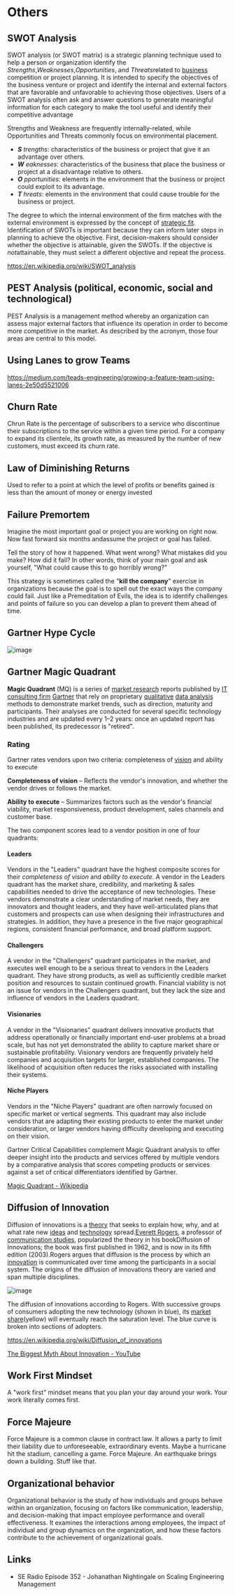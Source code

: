 # Others

## SWOT Analysis

SWOT analysis (or SWOT matrix) is a strategic planning technique used to help a person or organization identify the *Strengths*,*Weaknesses*,*Opportunities*, and *Threats*related to [business](https://en.wikipedia.org/wiki/Business) competition or project planning. It is intended to specify the objectives of the business venture or project and identify the internal and external factors that are favorable and unfavorable to achieving those objectives. Users of a SWOT analysis often ask and answer questions to generate meaningful information for each category to make the tool useful and identify their competitive advantage

Strengths and Weakness are frequently internally-related, while Opportunities and Threats commonly focus on environmental placement.

- ***S** trengths*: characteristics of the business or project that give it an advantage over others.
- ***W** eaknesses*: characteristics of the business that place the business or project at a disadvantage relative to others.
- ***O** pportunities*: elements in the environment that the business or project could exploit to its advantage.
- ***T** hreats*: elements in the environment that could cause trouble for the business or project.

The degree to which the internal environment of the firm matches with the external environment is expressed by the concept of [strategic fit](https://en.wikipedia.org/wiki/Strategic_fit). Identification of SWOTs is important because they can inform later steps in planning to achieve the objective. First, decision-makers should consider whether the objective is attainable, given the SWOTs. If the objective is *not*attainable, they must select a different objective and repeat the process.

https://en.wikipedia.org/wiki/SWOT_analysis

## PEST Analysis (political, economic, social and technological)

PEST Analysis is a management method whereby an organization can assess major external factors that influence its operation in order to become more competitive in the market. As described by the acronym, those four areas are central to this model.

## Using Lanes to grow Teams

https://medium.com/teads-engineering/growing-a-feature-team-using-lanes-2e50d5521006

## Churn Rate

Chrun Rate is the percentage of subscribers to a service who discontinue their subscriptions to the service within a given time period. For a company to expand its clientele, its growth rate, as measured by the number of new customers, must exceed its churn rate.

## Law of Diminishing Returns

Used to refer to a point at which the level of profits or benefits gained is less than the amount of money or energy invested

## Failure Premortem

Imagine the most important goal or project you are working on right now. Now fast forward six months andassume the project or goal has failed.

Tell the story of how it happened. What went wrong? What mistakes did you make? How did it fail? In other words, think of your main goal and ask yourself, "What could cause this to go horribly wrong?"

This strategy is sometimes called the "**kill the company**" exercise in organizations because the goal is to spell out the exact ways the company could fail. Just like a Premeditation of Evils, the idea is to identify challenges and points of failure so you can develop a plan to prevent them ahead of time.

## Gartner Hype Cycle

![image](../media/manage-Others-image1.jpg)

## Gartner Magic Quadrant

**Magic Quadrant** (MQ) is a series of [market research](https://en.wikipedia.org/wiki/Market_research "Market research") reports published by [IT consulting firm](https://en.wikipedia.org/wiki/Information_technology_consulting "Information technology consulting") [Gartner](https://en.wikipedia.org/wiki/Gartner "Gartner") that rely on proprietary [qualitative](https://en.wikipedia.org/wiki/Qualitative_research "Qualitative research") [data analysis](https://en.wikipedia.org/wiki/Data_analysis "Data analysis") methods to demonstrate market trends, such as direction, maturity and participants. Their analyses are conducted for several specific technology industries and are updated every 1–2 years: once an updated report has been published, its predecessor is "retired".

### Rating

Gartner rates vendors upon two criteria: completeness of [vision](https://en.wikipedia.org/wiki/Vision_statement "Vision statement") and ability to execute

**Completeness of vision** – Reflects the vendor's innovation, and whether the vendor drives or follows the market.

**Ability to execute** – Summarizes factors such as the vendor's financial viability, market responsiveness, product development, sales channels and customer base.

The two component scores lead to a vendor position in one of four quadrants:

#### Leaders

Vendors in the "Leaders" quadrant have the highest composite scores for their *completeness of vision* and *ability to execute*. A vendor in the Leaders quadrant has the market share, credibility, and marketing & sales capabilities needed to drive the acceptance of new technologies. These vendors demonstrate a clear understanding of market needs, they are innovators and thought leaders, and they have well-articulated plans that customers and prospects can use when designing their infrastructures and strategies. In addition, they have a presence in the five major geographical regions, consistent financial performance, and broad platform support.

#### Challengers

A vendor in the "Challengers" quadrant participates in the market, and executes well enough to be a serious threat to vendors in the Leaders quadrant. They have strong products, as well as sufficiently credible market position and resources to sustain continued growth. Financial viability is not an issue for vendors in the Challengers quadrant, but they lack the size and influence of vendors in the Leaders quadrant.

#### Visionaries

A vendor in the "Visionaries" quadrant delivers innovative products that address operationally or financially important end-user problems at a broad scale, but has not yet demonstrated the ability to capture market share or sustainable profitability. Visionary vendors are frequently privately held companies and acquisition targets for larger, established companies. The likelihood of acquisition often reduces the risks associated with installing their systems.

#### Niche Players

Vendors in the "Niche Players" quadrant are often narrowly focused on specific market or vertical segments. This quadrant may also include vendors that are adapting their existing products to enter the market under consideration, or larger vendors having difficulty developing and executing on their vision.

Gartner Critical Capabilities complement Magic Quadrant analysis to offer deeper insight into the products and services offered by multiple vendors by a comparative analysis that scores competing products or services against a set of critical differentiators identified by Gartner.

[Magic Quadrant - Wikipedia](https://en.wikipedia.org/wiki/Magic_Quadrant)

## Diffusion of Innovation

Diffusion of innovations is a [theory](https://en.wikipedia.org/wiki/Theory) that seeks to explain how, why, and at what rate new [ideas](https://en.wikipedia.org/wiki/Idea) and [technology](https://en.wikipedia.org/wiki/Technology) spread.[Everett Rogers](https://en.wikipedia.org/wiki/Everett_Rogers), a professor of [communication studies](https://en.wikipedia.org/wiki/Communication_studies), popularized the theory in his bookDiffusion of Innovations; the book was first published in 1962, and is now in its fifth edition (2003).Rogers argues that diffusion is the process by which an [innovation](https://en.wikipedia.org/wiki/Innovation) is communicated over time among the participants in a social system. The origins of the diffusion of innovations theory are varied and span multiple disciplines.

![image](../media/manage-Others-image2.jpg)

The diffusion of innovations according to Rogers. With successive groups of consumers adopting the new technology (shown in blue), its [market share](https://en.wikipedia.org/wiki/Market_share)(yellow) will eventually reach the saturation level. The blue curve is broken into sections of adopters.

https://en.wikipedia.org/wiki/Diffusion_of_innovations

[The Biggest Myth About Innovation - YouTube](https://www.youtube.com/watch?v=thtKslF8zE4)

## Work First Mindset

A "work first" mindset means that you plan your day around your work. Your work literally comes first.

## Force Majeure

Force Majeure is a common clause in contract law. It allows a party to limit their liability due to unforeseeable, extraordinary events. Maybe a hurricane hit the stadium, cancelling a game. Force Majeure. An earthquake brings down a building. Stuff like that.

## Organizational behavior

Organizational behavior is the study of how individuals and groups behave within an organization, focusing on factors like communication, leadership, and decision-making that impact employee performance and overall effectiveness. It examines the interactions among employees, the impact of individual and group dynamics on the organization, and how these factors contribute to the achievement of organizational goals.

## Links

- SE Radio Episode 352 - Johanathan Nightingale on Scaling Engineering Management

